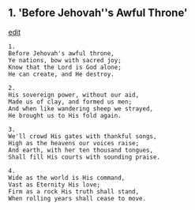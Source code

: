 
## 1.  'Before Jehovah''s Awful Throne'
[edit](https://docs.google.com/document/d/1OXNUZcHNa98HeYDQQYe1fsglr39WRh6x/edit?mode=html)




    1.
    Before Jehovah's awful throne, 
    Ye nations, bow with sacred joy; 
    Know that the Lord is God alone; 
    He can create, and He destroy. 

    2.
    His sovereign power, without our aid, 
    Made us of clay, and formed us men; 
    And when like wandering sheep we strayed, 
    He brought us to His fold again.

    3.
    We'll crowd His gates with thankful songs, 
    High as the heavens our voices raise; 
    And earth, with her ten thousand tongues, 
    Shall fill His courts with sounding praise. 

    4.
    Wide as the world is His command, 
    Vast as Eternity His love; 
    Firm as a rock His truth shall stand, 
    When rolling years shall cease to move.

